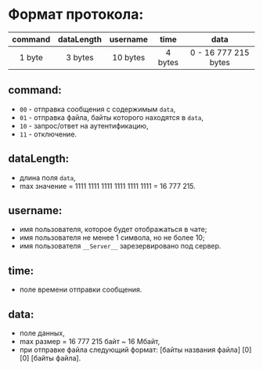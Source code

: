 # Формат протокола:

| command  | dataLength | username |   time  |         data         |
| :------: | :--------: | :------: | :-----: | :------------------: |
|  1 byte  |   3 bytes  | 10 bytes | 4 bytes | 0 - 16 777 215 bytes |

## command:
- `00` - отправка сообщения с содержимым `data`,
- `01` - отправка файла, байты которого находятся в `data`,
- `10` - запрос/ответ на аутентификацию,
- `11` - отключение.

## dataLength:
- длина поля `data`,
- max значение = 1111 1111 1111 1111 1111 1111 = 16 777 215.

## username:
- имя пользователя, которое будет отображаться в чате;
- имя пользователя не менее 1 символа, но не более 10; 
- имя пользователя `__Server__` зарезервировано под сервер.

## time:
- поле времени отправки сообщения.

## data:
- поле данных,
- max размер = 16 777 215 байт ~ 16 Мбайт,
- при отправке файла следующий формат: [байты названия файла\] [0\] [0\] [байты файла\].